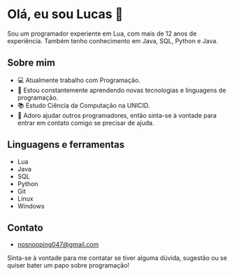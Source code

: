# Olá, eu sou Lucas 👋

Sou um programador experiente em Lua, com mais de 12 anos de experiência. Também tenho conhecimento em Java, SQL, Python e Java.

## Sobre mim

- 💻 Atualmente trabalho com Programação.
- 🌱 Estou constantemente aprendendo novas tecnologias e linguagens de programação.
- 📚 Estudo Ciência da Computação na UNICID.
- 💬 Adoro ajudar outros programadores, então sinta-se à vontade para entrar em contato comigo se precisar de ajuda.

## Linguagens e ferramentas

- Lua
- Java
- SQL
- Python
- Git
- Linux
- Windows

## Contato

- nosnooping047@gmail.com

Sinta-se à vontade para me contatar se tiver alguma dúvida, sugestão ou se quiser bater um papo sobre programação!
